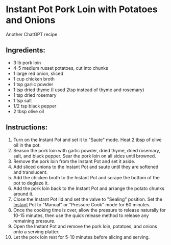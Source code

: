 # Instant Pot Pork Loin with Potatoes and Onions

Another ChatGPT recipe

## Ingredients:

- 3 lb pork loin
- 4-5 medium russet potatoes, cut into chunks
- 1 large red onion, sliced
- 1 cup chicken broth
- 1 tsp garlic powder
- 1 tsp dried thyme (I used 2tsp instead of thyme and rosemary)
- 1 tsp dried rosemary
- 1 tsp salt
- 1/2 tsp black pepper
- 2 tbsp olive oil

## Instructions:

1. Turn on the Instant Pot and set it to "Saute" mode. Heat 2 tbsp of olive oil
   in the pot.
2. Season the pork loin with garlic powder, dried thyme, dried rosemary, salt,
   and black pepper. Sear the pork loin on all sides until browned.
3. Remove the pork loin from the Instant Pot and set it aside.
4. Add sliced onions to the Instant Pot and saute until they are softened and
   translucent.
5. Add the chicken broth to the Instant Pot and scrape the bottom of the pot to
   deglaze it.
6. Add the pork loin back to the Instant Pot and arrange the potato chunks
   around it.
7. Close the Instant Pot lid and set the valve to "Sealing" position. Set the
   [Instant](Instant) Pot to "Manual" or "Pressure Cook" mode for 60 minutes.
8. Once the cooking time is over, allow the pressure to release naturally for
   10-15 minutes, then use the quick release method to release any remaining
   pressure.
9. Open the Instant Pot and remove the pork loin, potatoes, and onions onto a
   serving platter.
10. Let the pork loin rest for 5-10 minutes before slicing and serving.
